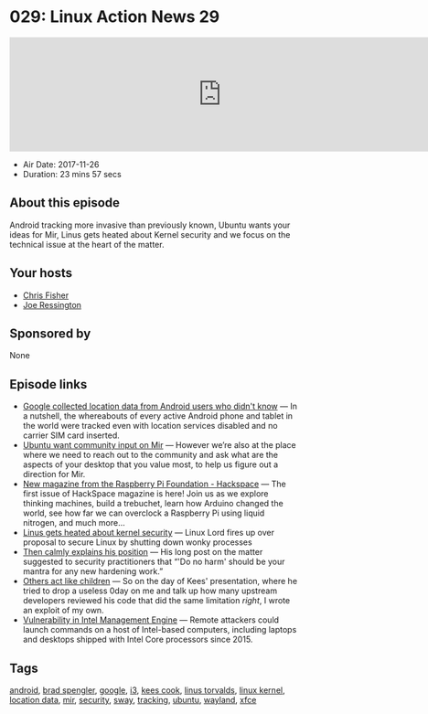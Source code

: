 # 029: Linux Action News 29

<iframe src="https://player.fireside.fm/v2/DAcK9LdX+6Aj8emli?theme=dark" width="740" height="200" frameborder="0" scrolling="no"></iframe>

* Air Date: 2017-11-26
* Duration: 23 mins 57 secs

## About this episode

Android tracking more invasive than previously known, Ubuntu wants your ideas for Mir, Linus gets heated about Kernel security and we focus on the technical issue at the heart of the matter.

## Your hosts
* [Chris Fisher](https://linuxactionnews.com/hosts/chris)
* [Joe Ressington](https://linuxactionnews.com/hosts/joe)

## Sponsored by

None



## Episode links

  * [Google collected location data from Android users who didn't know](http://pocketnow.com/2017/11/22/google-collected-location-information-unaware-android-users "Google collected location data from Android users who didn't know") — In a nutshell, the whereabouts of every active Android phone and tablet in the world were tracked even with location services disabled and no carrier SIM card inserted.
  * [Ubuntu want community input on Mir](https://community.ubuntu.com/t/mirs-next-steps-we-need-your-input/2140 "Ubuntu want community input on Mir") — However we’re also at the place where we need to reach out to the community and ask what are the aspects of your desktop that you value most, to help us figure out a direction for Mir.
  * [New magazine from the Raspberry Pi Foundation - Hackspace](https://hackspace.raspberrypi.org/issues/1 "New magazine from the Raspberry Pi Foundation - Hackspace") — The first issue of HackSpace magazine is here! Join us as we explore thinking machines, build a trebuchet, learn how Arduino changed the world, see how far we can overclock a Raspberry Pi using liquid nitrogen, and much more…
  * [Linus gets heated about kernel security](https://www.theregister.co.uk/2017/11/20/security_people_are_morons_says_linus_torvalds/ "Linus gets heated about kernel security") — Linux Lord fires up over proposal to secure Linux by shutting down wonky processes
  * [Then calmly explains his position](https://www.theregister.co.uk/2017/11/24/linus_torvalds_approach_to_security/ "Then calmly explains his position") — His long post on the matter suggested to security practitioners that “'Do no harm' should be your mantra for any new hardening work.”
  * [Others act like children](https://twitter.com/grsecurity/status/933469938312007680?ref_src=twsrc%5Etfw&ref_url=https%3A%2F%2Fwww.reddit.com%2Fr%2Flinux%2Fcomments%2F7ez9zc%2Fapparently_linux_security_people_kees_cook_brad%2F "Others act like children") — So on the day of Kees' presentation, where he tried to drop a useless 0day on me and talk up how many upstream developers reviewed his code that did the same limitation *right*, I wrote an exploit of my own.
  * [Vulnerability in Intel Management Engine](https://arstechnica.com/information-technology/2017/11/intel-warns-of-widespread-vulnerability-in-pc-server-device-firmware/ "Vulnerability in Intel Management Engine") — Remote attackers could launch commands on a host of Intel-based computers, including laptops and desktops shipped with Intel Core processors since 2015. 



## Tags

[android](https://linuxactionnews.com/tags/android), [brad spengler](https://linuxactionnews.com/tags/brad%20spengler), [google](https://linuxactionnews.com/tags/google), [i3](https://linuxactionnews.com/tags/i3), [kees cook](https://linuxactionnews.com/tags/kees%20cook), [linus torvalds](https://linuxactionnews.com/tags/linus%20torvalds), [linux kernel](https://linuxactionnews.com/tags/linux%20kernel), [location data](https://linuxactionnews.com/tags/location%20data), [mir](https://linuxactionnews.com/tags/mir), [security](https://linuxactionnews.com/tags/security), [sway](https://linuxactionnews.com/tags/sway), [tracking](https://linuxactionnews.com/tags/tracking), [ubuntu](https://linuxactionnews.com/tags/ubuntu), [wayland](https://linuxactionnews.com/tags/wayland), [xfce](https://linuxactionnews.com/tags/xfce)